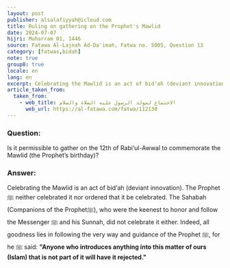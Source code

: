 ```yaml
---
layout: post
publisher: alsalafiyyah@icloud.com
title: Ruling on gathering on the Prophet's Mawlid
date: 2024-07-07
hijri: Muharram 01, 1446
source: Fatawa Al-Lajnah Ad-Da'imah, Fatwa no. 5005‏, Question 13
category: [fatwas,bidah]
note: true
group8: true
locale: en
lang: en
excerpt: Celebrating the Mawlid is an act of bid‘ah (deviant innovation). The Prophet ﷺ neither celebrated it nor ordered that it be celebrated.
article_taken_from: 
  taken_from:
    - web_title: الاجتماع لمولد الرسول عليه الصلاة والسلام
      web_url: https://al-fatawa.com/fatwa/112130
---
```


### Question: 
Is it permissible to gather on the 12th of Rabi‘ul-Awwal to commemorate the Mawlid (the Prophet’s birthday)?

### Answer: 
Celebrating the Mawlid is an act of bid‘ah (deviant innovation). The Prophet ﷺ neither celebrated it nor ordered that it be celebrated. The Sahabah (Companions of the Prophetﷺ), who were the keenest to honor and follow the Messenger ﷺ and his Sunnah, did not celebrate it either. Indeed, all goodness lies in following the very way and guidance of the Prophet ﷺ, for he ﷺ said: **"Anyone who introduces anything into this matter of ours (Islam) that is not part of it will have it rejected."**

